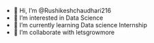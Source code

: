 - 👋 Hi, I’m @Rushikeshchaudhari216
- 👀 I’m interested in Data Science 
- 🌱 I’m currently learning Data science Internship
- 💞️ I’m collaborate with letsgrowmore

<!---
Rushikeshchaudhari216/Rushikeshchaudhari216 is a ✨ special ✨ repository because its `README.md` (this file) appears on your GitHub profile.
You can click the Preview link to take a look at your changes.
--->
